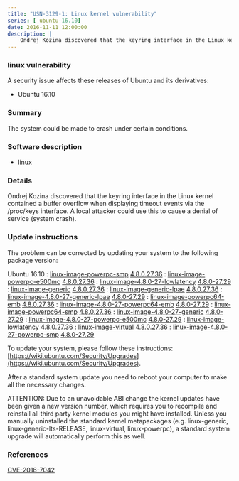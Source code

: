 ```yaml
---
title: "USN-3129-1: Linux kernel vulnerability"
series: [ ubuntu-16.10]
date: 2016-11-11 12:00:00
description: |
    Ondrej Kozina discovered that the keyring interface in the Linux kernel contained a buffer overflow when displaying timeout events via the /proc/keys interface. A local attacker could use this to cause a denial of service (system crash). 
--- 
```

 
 


### linux vulnerability

A security issue affects these releases of Ubuntu and its derivatives:

* Ubuntu 16.10

### Summary

The system could be made to crash under certain conditions. 

### Software description

* linux 

### Details

Ondrej Kozina discovered that the keyring interface in the Linux kernel contained a buffer overflow when displaying timeout events via the /proc/keys interface. A local attacker could use this to cause a denial of service (system crash). 

### Update instructions

The problem can be corrected by updating your system to the following package version:

Ubuntu 16.10
 : [linux-image-powerpc-smp](https://launchpad.net/ubuntu/+source/linux) <span> [4.8.0.27.36](https://launchpad.net/ubuntu/+source/linux/4.8.0-27.29) </span> 
 : [linux-image-powerpc-e500mc](https://launchpad.net/ubuntu/+source/linux) <span> [4.8.0.27.36](https://launchpad.net/ubuntu/+source/linux/4.8.0-27.29) </span> 
 : [linux-image-4.8.0-27-lowlatency](https://launchpad.net/ubuntu/+source/linux) <span> [4.8.0-27.29](https://launchpad.net/ubuntu/+source/linux/4.8.0-27.29) </span> 
 : [linux-image-generic](https://launchpad.net/ubuntu/+source/linux) <span> [4.8.0.27.36](https://launchpad.net/ubuntu/+source/linux/4.8.0-27.29) </span> 
 : [linux-image-generic-lpae](https://launchpad.net/ubuntu/+source/linux) <span> [4.8.0.27.36](https://launchpad.net/ubuntu/+source/linux/4.8.0-27.29) </span> 
 : [linux-image-4.8.0-27-generic-lpae](https://launchpad.net/ubuntu/+source/linux) <span> [4.8.0-27.29](https://launchpad.net/ubuntu/+source/linux/4.8.0-27.29) </span> 
 : [linux-image-powerpc64-emb](https://launchpad.net/ubuntu/+source/linux) <span> [4.8.0.27.36](https://launchpad.net/ubuntu/+source/linux/4.8.0-27.29) </span> 
 : [linux-image-4.8.0-27-powerpc64-emb](https://launchpad.net/ubuntu/+source/linux) <span> [4.8.0-27.29](https://launchpad.net/ubuntu/+source/linux/4.8.0-27.29) </span> 
 : [linux-image-powerpc64-smp](https://launchpad.net/ubuntu/+source/linux) <span> [4.8.0.27.36](https://launchpad.net/ubuntu/+source/linux/4.8.0-27.29) </span> 
 : [linux-image-4.8.0-27-generic](https://launchpad.net/ubuntu/+source/linux) <span> [4.8.0-27.29](https://launchpad.net/ubuntu/+source/linux/4.8.0-27.29) </span> 
 : [linux-image-4.8.0-27-powerpc-e500mc](https://launchpad.net/ubuntu/+source/linux) <span> [4.8.0-27.29](https://launchpad.net/ubuntu/+source/linux/4.8.0-27.29) </span> 
 : [linux-image-lowlatency](https://launchpad.net/ubuntu/+source/linux) <span> [4.8.0.27.36](https://launchpad.net/ubuntu/+source/linux/4.8.0-27.29) </span> 
 : [linux-image-virtual](https://launchpad.net/ubuntu/+source/linux) <span> [4.8.0.27.36](https://launchpad.net/ubuntu/+source/linux/4.8.0-27.29) </span> 
 : [linux-image-4.8.0-27-powerpc-smp](https://launchpad.net/ubuntu/+source/linux) <span> [4.8.0-27.29](https://launchpad.net/ubuntu/+source/linux/4.8.0-27.29) </span> 

To update your system, please follow these instructions: [https://wiki.ubuntu.com/Security/Upgrades](https://wiki.ubuntu.com/Security/Upgrades).

After a standard system update you need to reboot your computer to make all the necessary changes.

ATTENTION: Due to an unavoidable ABI change the kernel updates have been given a new version number, which requires you to recompile and reinstall all third party kernel modules you might have installed. Unless you manually uninstalled the standard kernel metapackages (e.g. linux-generic, linux-generic-lts-RELEASE, linux-virtual, linux-powerpc), a standard system upgrade will automatically perform this as well. 

### References

 
 [CVE-2016-7042](http://people.ubuntu.com/~ubuntu-security/cve/CVE-2016-7042)
 

